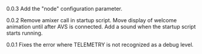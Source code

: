 0.0.3
Add the "node" configuration parameter.

0.0.2
Remove amixer call in startup script.
Move display of welcome animation until after AVS is connected.
Add a sound when the startup script starts running.

0.0.1
Fixes the error where TELEMETRY is not recognized as a debug level.
